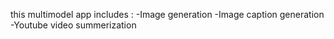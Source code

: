 this multimodel app includes :
-Image generation
-Image caption generation
-Youtube video summerization 
